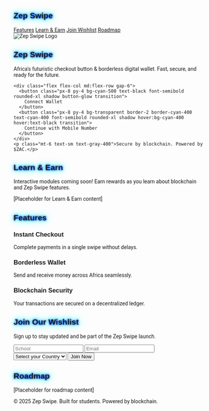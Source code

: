 
<html lang="en">
<head>
  <meta charset="UTF-8">
  <meta name="viewport" content="width=device-width, initial-scale=1.0">
  <title>Zep Swipe — Africa's Checkout Button</title>
  <script src="https://cdn.tailwindcss.com"></script>
  <link rel="preconnect" href="https://fonts.googleapis.com">
  <link rel="preconnect" href="https://fonts.gstatic.com" crossorigin>
  <link href="https://fonts.googleapis.com/css2?family=Orbitron:wght@400;700&family=Roboto:wght@400;500&display=swap" rel="stylesheet">
  <style>
    body { font-family: 'Roboto', sans-serif; }
    h1, h2, h3 { font-family: 'Orbitron', sans-serif; }
    .neon-text {
      text-shadow: 0 0 5px #00f, 0 0 10px #0ff, 0 0 20px #0ff;
    }
    .button-glow:hover {
      box-shadow: 0 0 20px #0ff, 0 0 30px #0ff inset;
      transform: translateY(-2px);
      transition: all 0.3s ease-in-out;
    }
  </style>
</head>
<body class="bg-gradient-to-br from-[#0a0a0a] via-[#001f3f] to-[#003366] text-white min-h-screen">

  <!-- Navbar -->
  <nav class="flex justify-between items-center p-6 max-w-7xl mx-auto">
    <h1 class="text-2xl md:text-3xl font-bold neon-text">Zep Swipe</h1>
    <div class="space-x-6">
      <a href="#features" class="hover:text-cyan-400 transition">Features</a>
      <a href="#learn-earn" class="hover:text-cyan-400 transition">Learn & Earn</a>
      <a href="#wishlist" class="hover:text-cyan-400 transition">Join Wishlist</a>
      <a href="#roadmap" class="hover:text-cyan-400 transition">Roadmap</a>
    </div>
  </nav>

  <!-- Hero Section -->
  <section class="flex flex-col items-center justify-center text-center mt-16 px-6">
    <img src="https://your-logo-link-here.png" alt="Zep Swipe Logo" class="w-28 h-28 rounded-full shadow-lg mb-6 animate-bounce">
    <h1 class="text-5xl md:text-6xl font-bold neon-text mb-4">Zep Swipe</h1>
    <p class="text-lg md:text-xl text-gray-300 mb-8 max-w-2xl">Africa's futuristic checkout button & borderless digital wallet. Fast, secure, and ready for the future.</p>

    <div class="flex flex-col md:flex-row gap-6">
      <button class="px-8 py-4 bg-cyan-500 text-black font-semibold rounded-xl shadow button-glow transition">
        Connect Wallet
      </button>
      <button class="px-8 py-4 bg-transparent border-2 border-cyan-400 text-cyan-400 font-semibold rounded-xl shadow hover:bg-cyan-400 hover:text-black transition">
        Continue with Mobile Number
      </button>
    </div>
    <p class="mt-6 text-sm text-gray-400">Secure by blockchain. Powered by $ZAC.</p>
  </section>

  <!-- Learn & Earn Placeholder -->
  <section id="learn-earn" class="mt-20 px-6 max-w-6xl mx-auto text-center">
    <h2 class="text-4xl md:text-5xl font-bold neon-text mb-6">Learn & Earn</h2>
    <p class="text-gray-300 mb-12">Interactive modules coming soon! Earn rewards as you learn about blockchain and Zep Swipe features.</p>
    <div class="bg-[#001f3f] p-8 rounded-xl shadow-lg">
      <p class="text-gray-300">[Placeholder for Learn & Earn content]</p>
    </div>
  </section>

  <!-- Features Section -->
  <section id="features" class="mt-20 px-6 max-w-6xl mx-auto">
    <h2 class="text-4xl md:text-5xl font-bold text-center neon-text mb-12">Features</h2>
    <div class="grid md:grid-cols-3 gap-12">
      <div class="bg-[#001f3f] p-6 rounded-xl shadow-lg hover:scale-105 transition">
        <h3 class="text-2xl font-bold mb-4">Instant Checkout</h3>
        <p class="text-gray-300">Complete payments in a single swipe without delays.</p>
      </div>
      <div class="bg-[#001f3f] p-6 rounded-xl shadow-lg hover:scale-105 transition">
        <h3 class="text-2xl font-bold mb-4">Borderless Wallet</h3>
        <p class="text-gray-300">Send and receive money across Africa seamlessly.</p>
      </div>
      <div class="bg-[#001f3f] p-6 rounded-xl shadow-lg hover:scale-105 transition">
        <h3 class="text-2xl font-bold mb-4">Blockchain Security</h3>
        <p class="text-gray-300">Your transactions are secured on a decentralized ledger.</p>
      </div>
    </div>
  </section>

  <!-- Join Wishlist Section -->
  <section id="wishlist" class="mt-20 px-6 max-w-3xl mx-auto bg-[#002244] p-12 rounded-xl shadow-lg text-center">
    <h2 class="text-4xl md:text-5xl font-bold neon-text mb-6">Join Our Wishlist</h2>
    <p class="text-gray-300 mb-8">Sign up to stay updated and be part of the Zep Swipe launch.</p>
    <form action="https://docs.google.com/forms/d/e/1FAIpQLSfBjWItPmUzfEDcz4FrOS8-9vnuLC31q6cfxQKihW-FmhCO_Q/viewform?usp=send_form" target="_blank" method="get" class="flex flex-col gap-6">
      <input type="text" name="entry.123456" placeholder="School" class="p-4 rounded-lg text-black" required>
      <input type="email" name="entry.654321" placeholder="Email" class="p-4 rounded-lg text-black" required>
      <select name="entry.789012" class="p-4 rounded-lg text-black" required>
        <option value="" disabled selected>Select your Country</option>
        <option value="South Africa">South Africa</option>
        <option value="Ghana">Ghana</option>
        <option value="Kenya">Kenya</option>
        <option value="Nigeria">Nigeria</option>
        <option value="Uganda">Uganda</option>
      </select>
      <button type="submit" class="px-8 py-4 bg-cyan-500 text-black font-semibold rounded-xl shadow button-glow transition">
        Join Now
      </button>
    </form>
  </section>

  <!-- Roadmap Section -->
  <section id="roadmap" class="mt-20 px-6 max-w-6xl mx-auto text-center">
    <h2 class="text-4xl md:text-5xl font-bold neon-text mb-6">Roadmap</h2>
    <p class="text-gray-300">[Placeholder for roadmap content]</p>
  </section>

  <!-- Footer -->
  <footer class="mt-32 py-8 text-center text-gray-400 text-sm">
    © 2025 Zep Swipe. Built for students. Powered by blockchain.
  </footer>

</body>
</html>
